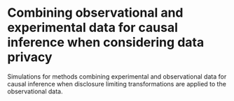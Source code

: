 # Combining observational and experimental data for causal inference when considering data privacy 
Simulations for methods combining experimental and observational data for causal inference when disclosure limiting transformations are applied to the observational data.

